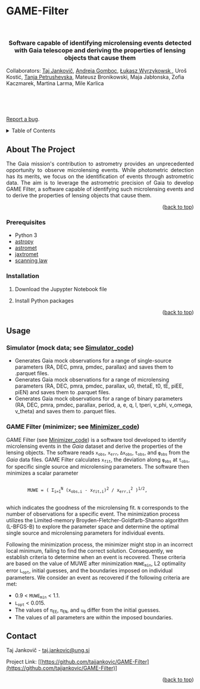 # GAME-Filter

<div id="top"></div>
<!--
*** README template is from: https://github.com/othneildrew/Best-README-Template
-->



<!-- PROJECT SHIELDS -->
<!--
*** I'm using markdown "reference style" links for readability.
*** Reference links are enclosed in brackets [ ] instead of parentheses ( ).
*** See the bottom of this document for the declaration of the reference variables
*** for contributors-url, forks-url, etc. This is an optional, concise syntax you may use.
*** https://www.markdownguide.org/basic-syntax/#reference-style-links
-->
 <!-- [![Contributors][contributors-shield]][contributors-url]
[![Forks][forks-shield]][forks-url]
[![Stargazers][stars-shield]][stars-url]
[![Issues][issues-shield]][issues-url]
  [![MIT License][license-shield]][license-url]
  [![LinkedIn][linkedin-shield]][linkedin-url] -->



<!-- PROJECT LOGO -->
<br />


  <h3 align="center">Software capable of identifying microlensing events detected with Gaia telescope and deriving the properties of lensing objects that cause them</h3>
<p align="left">Collaborators: <a href="https://www2.ung.si/~tj0014/">Taj Jankovič</a>, <a href="https://www2.ung.si/~agomboc/ag/About_Me.html">Andreja Gomboc</a>, <a href="https://wyrzykow.wixsite.com/lukasz">Łukasz Wyrzykowsk </a>, Uroš Kostić, <a href="https://www2.ung.si/~tpetrushevska/">Tanja Petrushevska</a>, Mateusz Bronikowski, Maja Jabłonska, Zofia Kaczmarek, Martina Larma, Mile Karlica </p>
  <p align="center">
    <br />
     <!-- <a href="https://github.com/othneildrew/Best-README-Template"><strong>Explore the docs »</strong></a>  -->
    <br />
    <br />
   <!-- <a href="https://github.com/othneildrew/Best-README-Template">View Demo</a>  -->

[Report a bug](https://github.com/tajjankovic/GAME-Filter/issues).

  
 <!--   <a href="issues">Request Feature</a>  -->
  </p>
</div>



<!-- TABLE OF CONTENTS -->
<details>
  <summary>Table of Contents</summary>
  <ol>
    <li>
      <a href="#about-the-project">About The Project</a>
      <ul>
               <li><a href="#prerequisites">Prerequisites</a></li>
               <li><a href="#installation">Installation</a></li>
      </ul>
    </li>
    <li><a href="#usage">Usage</a></li>
      <ul>
         <li><a href="#basic-steps">Basic Steps</a></li>
         <li><a href="#running-the-code">Running the code</a></li>
      </ul>
    </li>
   <!-- <li><a href="#roadmap">Roadmap</a></li> -->
  <!--   <li><a href="#contributing">Contributing</a></li> -->
  <!--   <li><a href="#license">License</a></li> -->
    <li><a href="#contact">Contact</a></li>
  </ol>
</details>



<!-- ABOUT THE PROJECT -->
## About The Project

<!-- [![Product Name Screen Shot][product-screenshot]](https://example.com)  -->

<p align="justify">  The Gaia mission's contribution to astrometry provides an unprecedented opportunity to
observe microlensing events. While photometric detection has its merits, we focus on the
identification of events through astrometric data. The aim is to leverage the astrometric
precision of Gaia to develop GAME Filter, a software capable of identifying such
microlensing events and to derive the properties of lensing objects that cause them. 




<p>
    




<p align="right">(<a href="#top">back to top</a>)</p>






<!-- ### Built With -->

<!-- This section should list any major frameworks/libraries used to bootstrap your project. Leave any add-ons/plugins for the acknowledgements section. Here are a few examples. -->





### Prerequisites

* Python 3
* [astropy](https://www.astropy.org/)
* [astromet](https://github.com/zpenoyre/astromet.py)
* [jaxtromet](https://github.com/maja-jablonska/jaxtromet.py)
* [scanning law](https://github.com/gaiaverse/scanninglaw)

### Installation



1. Download the Jupypter Notebook file
 
2. Install Python packages
   
<!-- * Instructions for installation on macOS Monterey 12:
   ```sh
   pip3 install matplotlib, pandas, healpy, pygeos, basemap

   ```-->
<!-- * Instructions for installation on Ubuntu 20.04:-->
<!-- * Instructions for installation on Windows 10:-->

                
<p align="right">(<a href="#top">back to top</a>)</p>



<!-- USAGE EXAMPLES -->
## Usage

### Simulator (mock data; see <a href="https://github.com/tajjankovic/GAME-Filter/tree/main/Simulator_code">Simulator_code</a>)
* Generates Gaia mock observations for a range of single-source parameters (RA, DEC, pmra, pmdec, parallax) and saves them to .parquet files.
* Generates Gaia mock observations for a range of microlensing parameters (RA, DEC, pmra, pmdec, parallax, u0, thetaE, t0, tE, piEE, piEN) and saves them to .parquet files.
* Generates Gaia mock observations for a range of binary parameters (RA, DEC, pmra, pmdec, parallax, period, a, e, q, l, tperi, v_phi, v_omega, v_theta) and saves them to .parquet files.

### GAME Filter (minimizer; see <a href="https://github.com/tajjankovic/GAME-Filter/tree/main/Minimizer_code">Minimizer_code</a>)

GAME Filter (see <a href="https://github.com/tajjankovic/GAME-Filter/tree/main/Minimizer_code">Minimizer_code</a>) is a software tool developed to identify microlensing events in the <i>Gaia</i> dataset and derive the properties of the lensing objects. The software reads <code>x<sub>obs</sub></code>, <code>x<sub>err</sub></code>, <code>&#916;x<sub>obs</sub></code>, <code>t<sub>obs</sub></code>, and <code>&#966;<sub>obs</sub></code> from the <i>Gaia</i> data files. GAME Filter calculates <code>x<sub>fit</sub></code>, the deviation along <code>&#966;<sub>obs</sub></code> at <code>t<sub>obs</sub></code>, for specific single source and microlensing parameters. The software then minimizes a scalar parameter
</p>
<p>
    <code>
        MUWE = &#40; &Sigma;<sub>i=1</sub><sup>N</sup> &#40;x<sub>obs,i</sub> - x<sub>fit,i</sub>&#41;<sup>2</sup> / x<sub>err,i</sub><sup>2</sup> &#41;<sup>1/2</sup>,
    </code>
</p>
<p>
    which indicates the goodness of the microlensing fit. <code>N</code> corresponds to the number of observations for a specific event. The minimization process utilizes the Limited-memory Broyden-Fletcher-Goldfarb-Shanno algorithm (L-BFGS-B) to explore the parameter space and determine the optimal single source and microlensing parameters for individual events.
</p>
<p>
    Following the minimization process, the minimizer might stop in an incorrect local minimum, failing to find the correct solution. Consequently, we establish criteria to determine when an event is recovered. These criteria are based on the value of MUWE after minimization <code>MUWE<sub>min</sub></code>, L2 optimality error <code>L<sub>opt</sub></code>, initial guesses, and the boundaries imposed on individual parameters. We consider an event as recovered if the following criteria are met:
</p>
<ul>
    <li>0.9 &lt; <code>MUWE<sub>min</sub></code> &lt; 1.1.</li>
    <li><code>L<sub>opt</sub></code> &lt; 0.015.</li>
    <li>The values of <code>&#960;<sub>EE</sub></code>, <code>&#960;<sub>EN</sub></code>, and <code>u<sub>0</sub></code> differ from the initial guesses.</li>
    <li>The values of all parameters are within the imposed boundaries.</li>
</ul>
<!--
### Running the code

* E.g. from the command line for $\Delta z=0.6$ and 1.2:
   ```sh
   python3.8 outflow.py --dz_list 0.6 1.2
   ```
-->



   

<p align="right">(<a href="#top">back to top</a>)</p>



<!-- ROADMAP-->

<!-- See the [open issues](https://github.com/othneildrew/Best-README-Template/issues) for a full list of proposed features (and known issues).




<!-- CONTRIBUTING 
## Contributing

Contributions are what make the open source community such an amazing place to learn, inspire, and create. Any contributions you make are **greatly appreciated**.

If you have a suggestion that would make this better, please fork the repo and create a pull request. You can also simply open an issue with the tag "enhancement".
Don't forget to give the project a star! Thanks again!

1. Fork the Project
2. Create your Feature Branch (`git checkout -b feature/AmazingFeature`)
3. Commit your Changes (`git commit -m 'Add some AmazingFeature'`)
4. Push to the Branch (`git push origin feature/AmazingFeature`)
5. Open a Pull Request

<p align="right">(<a href="#top">back to top</a>)</p> -->



<!-- LICENSE 
## License

Distributed under the MIT License. See `LICENSE.txt` for more information.

<p align="right">(<a href="#top">back to top</a>)</p> -->



<!-- CONTACT -->
## Contact

Taj Jankovič - taj.jankovic@ung.si

Project Link: [[https://github.com/tajjankovic/GAME-Filter](https://github.com/tajjankovic/GAME-Filter)]

<p align="right">(<a href="#top">back to top</a>)</p>



<!-- ACKNOWLEDGMENTS -->
<!-- ## References
<a id="1">[1]</a> 
Bonnerot C., Lu W., 2020, Monthly Notices of the Royal Astronomical Society.

<a id="2">[2]</a> 
Bonnerot C., Lu W., 2020, Monthly Notices of the Royal Astronomical Society.

<a id="3">[3]</a> 
Bonnerot C., Lu W., 2020, Monthly Notices of the Royal Astronomical Society.

<a id="4">[4]</a> 
Bonnerot C., Lu W., 2020, Monthly Notices of the Royal Astronomical Society.

<a id="5">[5]</a> 
Bonnerot C., Lu W., 2020, Monthly Notices of the Royal Astronomical Society.

<a id="6">[6]</a> 
Bonnerot C., Lu W., 2020, Monthly Notices of the Royal Astronomical Society.

<a id="7">[7]</a> 
Bonnerot C., Lu W., 2020, Monthly Notices of the Royal Astronomical Society.

<a id="8">[8]</a> 
Bonnerot C., Lu W., 2020, Monthly Notices of the Royal Astronomical Society.

<a id="9">[9]</a> 
Bonnerot C., Lu W., 2020, Monthly Notices of the Royal Astronomical Society.

 -->


<!-- Use this space to list resources you find helpful and would like to give credit to. I've included a few of my favorites to kick things off!

* [Choose an Open Source License](https://choosealicense.com)
* [GitHub Emoji Cheat Sheet](https://www.webpagefx.com/tools/emoji-cheat-sheet) -->




<!-- MARKDOWN LINKS & IMAGES  -->
<!-- https://www.markdownguide.org/basic-syntax/#reference-style-links 
[contributors-shield]: https://img.shields.io/github/contributors/othneildrew/Best-README-Template.svg?style=for-the-badge

[license-shield]: https://img.shields.io/github/license/othneildrew/Best-README-Template.svg?style=for-the-badge
[license-url]: https://github.com/othneildrew/Best-README-Template/blob/master/LICENSE.txt
[linkedin-shield]: https://img.shields.io/badge/-LinkedIn-black.svg?style=for-the-badge&logo=linkedin&colorB=555
[linkedin-url]: https://linkedin.com/in/othneildrew
[product-screenshot]: images/screenshot.png
-->
